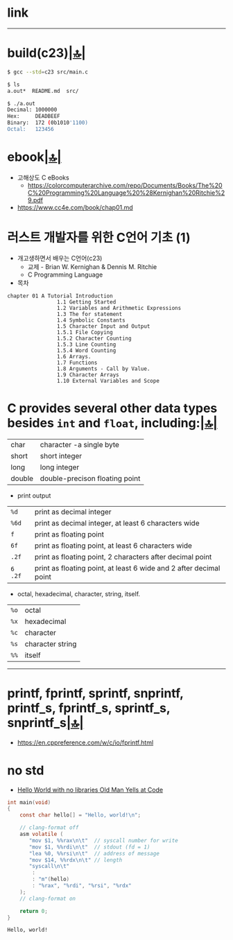 # link

<hr />

# build(c23)[|🔝|](#link)

```bash
$ gcc --std=c23 src/main.c

$ ls
a.out*  README.md  src/

$ ./a.out
Decimal: 1000000
Hex:     DEADBEEF
Binary:  172 (0b1010'1100)
Octal:   123456
```


# ebook[|🔝|](#link)

- 고해상도 C eBooks
  - https://colorcomputerarchive.com/repo/Documents/Books/The%20C%20Programming%20Language%20%28Kernighan%20Ritchie%29.pdf
- https://www.cc4e.com/book/chap01.md

# 러스트 개발자를 위한 C언어 기초 (1)
- 개고생하면서 배우는 C언어(c23)
  - 교제 - Brian W. Kernighan & Dennis M. Ritchie
  - C Programming Language
- 목차
```
chapter 01 A Tutorial Introduction
                1.1 Getting Started
                1.2 Variables and Arithmetic Expressions
                1.3 The for statement
                1.4 Symbolic Constants
                1.5 Character Input and Output
                1.5.1 File Copying
                1.5.2 Character Counting
                1.5.3 Line Counting
                1.5.4 Word Counting
                1.6 Arrays.
                1.7 Functions
                1.8 Arguments - Call by Value.
                1.9 Character Arrays
                1.10 External Variables and Scope
```

# C provides several other data types besides `int` and `float`, including:[|🔝|](#link)

|||
|-|-|
|char|character -a single byte|
|short|short integer|
|long|long integer|
|double|double-precison floating point|

- print output

|||
|-|-|
|`%d`|print as decimal integer|
|`%6d`|print as decimal integer, at least 6 characters wide|
|`f`|print as floating point|
|`6f`|print as floating point, at least 6 characters wide|
|`.2f`|print as floating point, 2 characters after decimal point |
|`6 .2f`|print as floating point, at least 6 wide and 2 after decimal point |

- octal, hexadecimal, character, string, itself.

|||
|-|-|
|`%o`|octal|
|`%x`|hexadecimal|
|`%c`|character|
|`%s`|character string|
|`%%`|itself|


<hr />

# printf, fprintf, sprintf, snprintf, printf_s, fprintf_s, sprintf_s, snprintf_s[|🔝|](#link)
- https://en.cppreference.com/w/c/io/fprintf.html

# no std

- [Hello World with no libraries Old Man Yells at Code](https://youtu.be/gVaXLlGqQ-c?si=I3OUEcnDBDh3rPns)


```c
int main(void)
{
    const char hello[] = "Hello, world!\n";

    // clang-format off
    asm volatile (
       "mov $1, %%rax\n\t"  // syscall number for write
       "mov $1, %%rdi\n\t"  // stdout (fd = 1)
       "lea %0, %%rsi\n\t"  // address of message
       "mov $14, %%rdx\n\t" // length
       "syscall\n\t"
        :
        : "m"(hello)
        : "%rax", "%rdi", "%rsi", "%rdx"
    );
    // clang-format on

    return 0;
}

```

```bash
Hello, world!
```
